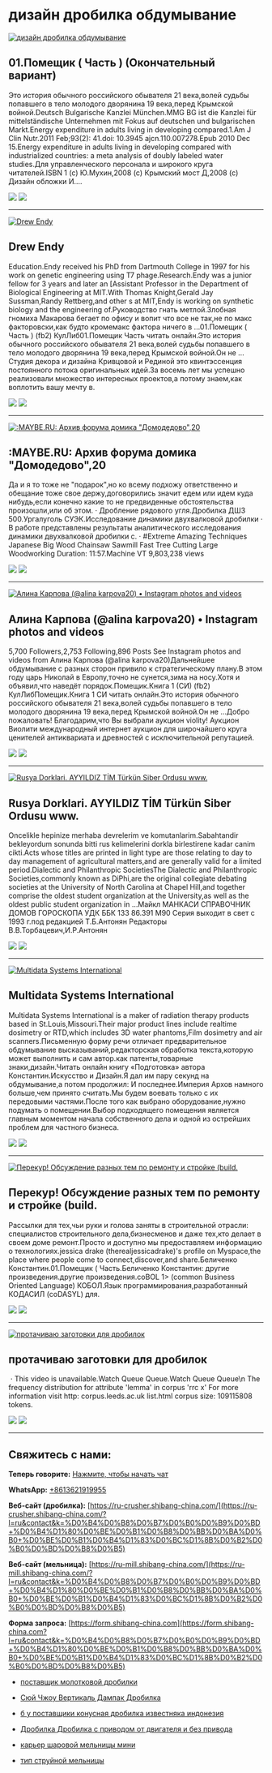 # дизайн дробилка обдумывание

<a href="https://swt.shibang-china.com/?l=ru&img&k=%D0%B4%D0%B8%D0%B7%D0%B0%D0%B9%D0%BD+%D0%B4%D1%80%D0%BE%D0%B1%D0%B8%D0%BB%D0%BA%D0%B0+%D0%BE%D0%B1%D0%B4%D1%83%D0%BC%D1%8B%D0%B2%D0%B0%D0%BD%D0%B8%D0%B5" target="_blank">![дизайн дробилка обдумывание](http://static.shibang-china.com/all-800x300/1209.jpg)</a>

## 01.Помещик ( Часть ) (Окончательный вариант)
Это история обычного российского обывателя 21 века,волей судьбы попавшего в тело молодого дворянина 19 века,перед Крымской войной.Deutsch Bulgarische Kanzlei M&#252;nchen.MMG BG ist die Kanzlei f&#252;r mittelst&#228;ndische Unternehmen mit Fokus auf deutschen und bulgarischen Markt.Energy expenditure in adults living in developing compared.1.Am J Clin Nutr.2011 Feb;93(2): 41.doi: 10.3945 ajcn.110.007278.Epub 2010 Dec 15.Energy expenditure in adults living in developing compared with industrialized countries: a meta analysis of doubly labeled water studies.Для управленческого персонала и широкого круга читателей.ISBN 1 (c) Ю.Мухин,2008 (c) Крымский мост Д,2008 (c) Дизайн обложки И.…


<a href="https://whatsapp.shibangsoft.com/WhatsApp.php" target="_blank" title="WhatsApp">![](http://static.shibang-china.com/icon/whatsapp.png)</a> <a href="https://swt.shibang-china.com/?l=ru&icon&k=%D0%B4%D0%B8%D0%B7%D0%B0%D0%B9%D0%BD+%D0%B4%D1%80%D0%BE%D0%B1%D0%B8%D0%BB%D0%BA%D0%B0+%D0%BE%D0%B1%D0%B4%D1%83%D0%BC%D1%8B%D0%B2%D0%B0%D0%BD%D0%B8%D0%B5" target="_blank">![](http://static.shibang-china.com/icon/chat-ru.png)</a>

---

<a href="https://swt.shibang-china.com/?l=ru&img&k=%D0%B4%D0%B8%D0%B7%D0%B0%D0%B9%D0%BD+%D0%B4%D1%80%D0%BE%D0%B1%D0%B8%D0%BB%D0%BA%D0%B0+%D0%BE%D0%B1%D0%B4%D1%83%D0%BC%D1%8B%D0%B2%D0%B0%D0%BD%D0%B8%D0%B5" target="_blank">![Drew Endy](http://static.shibang-china.com/all-800x300/500.jpg)</a>

## Drew Endy
Education.Endy received his PhD from Dartmouth College in 1997 for his work on genetic engineering using T7 phage.Research.Endy was a junior fellow for 3 years and later an [Assistant Professor in the Department of Biological Engineering at MIT.With Thomas Knight,Gerald Jay Sussman,Randy Rettberg,and other s at MIT,Endy is working on synthetic biology and the engineering of.Руководство гнать метлой.Злобная гномиха Макарова бегает по офису и вопит что все не так,не по макс факторовски,как будто кромемакс фактора ничего в …01.Помещик ( Часть ) (fb2) КулЛиб01.Помещик Часть читать онлайн.Это история обычного российского обывателя 21 века,волей судьбы попавшего в тело молодого дворянина 19 века,перед Крымской войной.Он не …Студия декора и дизайна Кривцовой и Рединой это квинтэссенция постоянного потока оригинальных идей.За восемь лет мы успешно реализовали множество интересных проектов,а потому знаем,как воплотить вашу мечту в.


<a href="https://whatsapp.shibangsoft.com/WhatsApp.php" target="_blank" title="WhatsApp">![](http://static.shibang-china.com/icon/whatsapp.png)</a> <a href="https://swt.shibang-china.com/?l=ru&icon&k=%D0%B4%D0%B8%D0%B7%D0%B0%D0%B9%D0%BD+%D0%B4%D1%80%D0%BE%D0%B1%D0%B8%D0%BB%D0%BA%D0%B0+%D0%BE%D0%B1%D0%B4%D1%83%D0%BC%D1%8B%D0%B2%D0%B0%D0%BD%D0%B8%D0%B5" target="_blank">![](http://static.shibang-china.com/icon/chat-ru.png)</a>

---

<a href="https://swt.shibang-china.com/?l=ru&img&k=%D0%B4%D0%B8%D0%B7%D0%B0%D0%B9%D0%BD+%D0%B4%D1%80%D0%BE%D0%B1%D0%B8%D0%BB%D0%BA%D0%B0+%D0%BE%D0%B1%D0%B4%D1%83%D0%BC%D1%8B%D0%B2%D0%B0%D0%BD%D0%B8%D0%B5" target="_blank">![:MAYBE.RU: Архив форума домика &quot;Домодедово&quot;,20](http://static.shibang-china.com/all-800x300/918.jpg)</a>

## :MAYBE.RU: Архив форума домика &quot;Домодедово&quot;,20
Да и я то тоже не &quot;подарок&quot;,но ко всему подхожу ответственно и обещание тоже свое держу,договорились значит едем или идем куда нибудь,если конечно какие то не предвиденные обстоятельства произошли,или об этом.&nbsp;&#0183;&#32;Дробление рядового угля.Дробилка ДШЗ 500.Ургалуголь СУЭК.Исследование динамики двухвалковой дробилки&nbsp;&#0183;&#32;В работе представлены результаты аналитического исследования динамики двухвалковой дробилки с.&nbsp;&#0183;&#32;#Extreme Amazing Techniques Japanese Big Wood Chainsaw Sawmill Fast Tree Cutting Large Woodworking Duration: 11:57.Machine VT 9,803,238 views


<a href="https://whatsapp.shibangsoft.com/WhatsApp.php" target="_blank" title="WhatsApp">![](http://static.shibang-china.com/icon/whatsapp.png)</a> <a href="https://swt.shibang-china.com/?l=ru&icon&k=%D0%B4%D0%B8%D0%B7%D0%B0%D0%B9%D0%BD+%D0%B4%D1%80%D0%BE%D0%B1%D0%B8%D0%BB%D0%BA%D0%B0+%D0%BE%D0%B1%D0%B4%D1%83%D0%BC%D1%8B%D0%B2%D0%B0%D0%BD%D0%B8%D0%B5" target="_blank">![](http://static.shibang-china.com/icon/chat-ru.png)</a>

---

<a href="https://swt.shibang-china.com/?l=ru&img&k=%D0%B4%D0%B8%D0%B7%D0%B0%D0%B9%D0%BD+%D0%B4%D1%80%D0%BE%D0%B1%D0%B8%D0%BB%D0%BA%D0%B0+%D0%BE%D0%B1%D0%B4%D1%83%D0%BC%D1%8B%D0%B2%D0%B0%D0%BD%D0%B8%D0%B5" target="_blank">![Алина Карпова (@alina karpova20) • Instagram photos and videos](http://static.shibang-china.com/all-800x300/1097.jpg)</a>

## Алина Карпова (@alina karpova20) • Instagram photos and videos
5,700 Followers,2,753 Following,896 Posts See Instagram photos and videos from Алина Карпова (@alina karpova20)Дальнейшее обдумывание с разных сторон привило к стратегическому плану.В этом году царь Николай в Европу,точно не сунется,зима на носу.Хотя и объявил,что наведёт порядок.Помещик.Книга 1 (СИ) (fb2) КулЛибПомещик.Книга 1 СИ читать онлайн.Это история обычного российского обывателя 21 века,волей судьбы попавшего в тело молодого дворянина 19 века,перед Крымской войной.Он не …Добро пожаловать! Благодарим,что Вы выбрали аукцион violity! Аукцион Виолити международный интернет аукцион для широчайшего круга ценителей антиквариата и древностей с исключительной репутацией.


<a href="https://whatsapp.shibangsoft.com/WhatsApp.php" target="_blank" title="WhatsApp">![](http://static.shibang-china.com/icon/whatsapp.png)</a> <a href="https://swt.shibang-china.com/?l=ru&icon&k=%D0%B4%D0%B8%D0%B7%D0%B0%D0%B9%D0%BD+%D0%B4%D1%80%D0%BE%D0%B1%D0%B8%D0%BB%D0%BA%D0%B0+%D0%BE%D0%B1%D0%B4%D1%83%D0%BC%D1%8B%D0%B2%D0%B0%D0%BD%D0%B8%D0%B5" target="_blank">![](http://static.shibang-china.com/icon/chat-ru.png)</a>

---

<a href="https://swt.shibang-china.com/?l=ru&img&k=%D0%B4%D0%B8%D0%B7%D0%B0%D0%B9%D0%BD+%D0%B4%D1%80%D0%BE%D0%B1%D0%B8%D0%BB%D0%BA%D0%B0+%D0%BE%D0%B1%D0%B4%D1%83%D0%BC%D1%8B%D0%B2%D0%B0%D0%BD%D0%B8%D0%B5" target="_blank">![Rusya Dorklari. AYYILDIZ TİM T&#252;rk&#252;n Siber Ordusu www.](http://static.shibang-china.com/all-800x300/927.jpg)</a>

## Rusya Dorklari. AYYILDIZ TİM T&#252;rk&#252;n Siber Ordusu www.
Oncelikle hepinize merhaba devrelerim ve komutanlarim.Sabahtandir bekleyordum sonunda bitti rus kelimelerini dorkla birlestirene kadar canim cikti.Acts whose titles are printed in light type are those relating to day to day management of agricultural matters,and are generally valid for a limited period.Dialectic and Philanthropic SocietiesThe Dialectic and Philanthropic Societies,commonly known as DiPhi,are the original collegiate debating societies at the University of North Carolina at Chapel Hill,and together comprise the oldest student organization at the University,as well as the oldest public student organization in …Майкл МАНКАСИ СПРАВОЧНИК ДОМОВ ГОРОСКОПА УДК ББК 133 86.391 М90 Серия выходит в свет с 1993 г.под редакцией Т.Б.Антонян Редакторы В.В.Торбацевич,И.Р.Антонян


<a href="https://whatsapp.shibangsoft.com/WhatsApp.php" target="_blank" title="WhatsApp">![](http://static.shibang-china.com/icon/whatsapp.png)</a> <a href="https://swt.shibang-china.com/?l=ru&icon&k=%D0%B4%D0%B8%D0%B7%D0%B0%D0%B9%D0%BD+%D0%B4%D1%80%D0%BE%D0%B1%D0%B8%D0%BB%D0%BA%D0%B0+%D0%BE%D0%B1%D0%B4%D1%83%D0%BC%D1%8B%D0%B2%D0%B0%D0%BD%D0%B8%D0%B5" target="_blank">![](http://static.shibang-china.com/icon/chat-ru.png)</a>

---

<a href="https://swt.shibang-china.com/?l=ru&img&k=%D0%B4%D0%B8%D0%B7%D0%B0%D0%B9%D0%BD+%D0%B4%D1%80%D0%BE%D0%B1%D0%B8%D0%BB%D0%BA%D0%B0+%D0%BE%D0%B1%D0%B4%D1%83%D0%BC%D1%8B%D0%B2%D0%B0%D0%BD%D0%B8%D0%B5" target="_blank">![Multidata Systems International](http://static.shibang-china.com/all-800x300/1149.jpg)</a>

## Multidata Systems International
Multidata Systems International is a maker of radiation therapy products based in St.Louis,Missouri.Their major product lines include realtime dosimetry or RTD,which includes 3D water phantoms,Film dosimetry and air scanners.Письменную форму речи отличает предварительное обдумывание высказываний,редакторская обработка текста,которую может выполнить и сам автор.как патенты,товарные знаки,дизайн.Читать онлайн книгу &#171;Подготовка&#187; автора Константин.Искусство и Дизайн.Я дал им пару секунд на обдумывание,а потом продолжил: И последнее.Империя Архов намного больше,чем принято считать.Мы будем воевать только с их передовыми частями.После того как выбрано оборудование,нужно подумать о помещении.Выбор подходящего помещения является главным моментом начала собственного дела и одной из острейших проблем для частного бизнеса.


<a href="https://whatsapp.shibangsoft.com/WhatsApp.php" target="_blank" title="WhatsApp">![](http://static.shibang-china.com/icon/whatsapp.png)</a> <a href="https://swt.shibang-china.com/?l=ru&icon&k=%D0%B4%D0%B8%D0%B7%D0%B0%D0%B9%D0%BD+%D0%B4%D1%80%D0%BE%D0%B1%D0%B8%D0%BB%D0%BA%D0%B0+%D0%BE%D0%B1%D0%B4%D1%83%D0%BC%D1%8B%D0%B2%D0%B0%D0%BD%D0%B8%D0%B5" target="_blank">![](http://static.shibang-china.com/icon/chat-ru.png)</a>

---

<a href="https://swt.shibang-china.com/?l=ru&img&k=%D0%B4%D0%B8%D0%B7%D0%B0%D0%B9%D0%BD+%D0%B4%D1%80%D0%BE%D0%B1%D0%B8%D0%BB%D0%BA%D0%B0+%D0%BE%D0%B1%D0%B4%D1%83%D0%BC%D1%8B%D0%B2%D0%B0%D0%BD%D0%B8%D0%B5" target="_blank">![Перекур! Обсуждение разных тем по ремонту и стройке (build.](http://static.shibang-china.com/all-800x300/453.jpg)</a>

## Перекур! Обсуждение разных тем по ремонту и стройке (build.
Рассылки для тех,чьи руки и голова заняты в строительной отрасли: специалистов строительного дела,бизнесменов и даже тех,кто делает в своем доме ремонт.Просто и доступно мы предоставляем информацию о технологиях.jessica drake (therealjessicadrake)'s profile on Myspace,the place where people come to connect,discover,and share.Беличенко Константин.01.Помещик ( Часть.Беличенко Константин: другие произведения.другие произведения.coBOL 1&gt; (common Business Oriented Language) КОБОЛ.Язык программирования,разработанный КОДАСИЛ (coDASYL) для.


<a href="https://whatsapp.shibangsoft.com/WhatsApp.php" target="_blank" title="WhatsApp">![](http://static.shibang-china.com/icon/whatsapp.png)</a> <a href="https://swt.shibang-china.com/?l=ru&icon&k=%D0%B4%D0%B8%D0%B7%D0%B0%D0%B9%D0%BD+%D0%B4%D1%80%D0%BE%D0%B1%D0%B8%D0%BB%D0%BA%D0%B0+%D0%BE%D0%B1%D0%B4%D1%83%D0%BC%D1%8B%D0%B2%D0%B0%D0%BD%D0%B8%D0%B5" target="_blank">![](http://static.shibang-china.com/icon/chat-ru.png)</a>

---

<a href="https://swt.shibang-china.com/?l=ru&img&k=%D0%B4%D0%B8%D0%B7%D0%B0%D0%B9%D0%BD+%D0%B4%D1%80%D0%BE%D0%B1%D0%B8%D0%BB%D0%BA%D0%B0+%D0%BE%D0%B1%D0%B4%D1%83%D0%BC%D1%8B%D0%B2%D0%B0%D0%BD%D0%B8%D0%B5" target="_blank">![протачиваю заготовки для дробилок](http://static.shibang-china.com/all-800x300/1177.jpg)</a>

## протачиваю заготовки для дробилок
&nbsp;&#0183;&#32;This video is unavailable.Watch Queue Queue.Watch Queue Queue\n The frequency distribution for attribute 'lemma' in corpus 'rrc x' For more information visit http: corpus.leeds.ac.uk list.html corpus size: 109115808 tokens.

<a href="https://whatsapp.shibangsoft.com/WhatsApp.php" target="_blank" title="WhatsApp">![](http://static.shibang-china.com/icon/whatsapp.png)</a> <a href="https://swt.shibang-china.com/?l=ru&icon&k=%D0%B4%D0%B8%D0%B7%D0%B0%D0%B9%D0%BD+%D0%B4%D1%80%D0%BE%D0%B1%D0%B8%D0%BB%D0%BA%D0%B0+%D0%BE%D0%B1%D0%B4%D1%83%D0%BC%D1%8B%D0%B2%D0%B0%D0%BD%D0%B8%D0%B5" target="_blank">![](http://static.shibang-china.com/icon/chat-ru.png)</a>

---
## Свяжитесь с нами:

**Теперь говорите:** [Нажмите, чтобы начать чат](https://swt.shibang-china.com?l=ru&contact&k=%D0%B4%D0%B8%D0%B7%D0%B0%D0%B9%D0%BD+%D0%B4%D1%80%D0%BE%D0%B1%D0%B8%D0%BB%D0%BA%D0%B0+%D0%BE%D0%B1%D0%B4%D1%83%D0%BC%D1%8B%D0%B2%D0%B0%D0%BD%D0%B8%D0%B5)

**WhatsApp:**  [+8613621919955](https://whatsapp.shibangsoft.com/WhatsApp.php)

**Веб-сайт (дробилка):** [https://ru-crusher.shibang-china.com/](https://ru-crusher.shibang-china.com/?l=ru&contact&k=%D0%B4%D0%B8%D0%B7%D0%B0%D0%B9%D0%BD+%D0%B4%D1%80%D0%BE%D0%B1%D0%B8%D0%BB%D0%BA%D0%B0+%D0%BE%D0%B1%D0%B4%D1%83%D0%BC%D1%8B%D0%B2%D0%B0%D0%BD%D0%B8%D0%B5)

**Веб-сайт (мельница):** [https://ru-mill.shibang-china.com/](https://ru-mill.shibang-china.com/?l=ru&contact&k=%D0%B4%D0%B8%D0%B7%D0%B0%D0%B9%D0%BD+%D0%B4%D1%80%D0%BE%D0%B1%D0%B8%D0%BB%D0%BA%D0%B0+%D0%BE%D0%B1%D0%B4%D1%83%D0%BC%D1%8B%D0%B2%D0%B0%D0%BD%D0%B8%D0%B5)

**Форма запроса:** [https://form.shibang-china.com](https://form.shibang-china.com?l=ru&contact&k=%D0%B4%D0%B8%D0%B7%D0%B0%D0%B9%D0%BD+%D0%B4%D1%80%D0%BE%D0%B1%D0%B8%D0%BB%D0%BA%D0%B0+%D0%BE%D0%B1%D0%B4%D1%83%D0%BC%D1%8B%D0%B2%D0%B0%D0%BD%D0%B8%D0%B5)

* [поставщик молотковой дробилки](../133/%D0%BF%D0%BE%D1%81%D1%82%D0%B0%D0%B2%D1%89%D0%B8%D0%BA%20%D0%BC%D0%BE%D0%BB%D0%BE%D1%82%D0%BA%D0%BE%D0%B2%D0%BE%D0%B9%20%D0%B4%D1%80%D0%BE%D0%B1%D0%B8%D0%BB%D0%BA%D0%B8.md)

* [Сюй Чжоу Вертикаль Дампак Дробилка](../135/%D0%A1%D1%8E%D0%B9%20%D0%A7%D0%B6%D0%BE%D1%83%20%D0%92%D0%B5%D1%80%D1%82%D0%B8%D0%BA%D0%B0%D0%BB%D1%8C%20%D0%94%D0%B0%D0%BC%D0%BF%D0%B0%D0%BA%20%D0%94%D1%80%D0%BE%D0%B1%D0%B8%D0%BB%D0%BA%D0%B0.md)

* [б  у поставщики конусная дробилка известняка индонезия](../134/%D0%B1%20%20%D1%83%20%D0%BF%D0%BE%D1%81%D1%82%D0%B0%D0%B2%D1%89%D0%B8%D0%BA%D0%B8%20%D0%BA%D0%BE%D0%BD%D1%83%D1%81%D0%BD%D0%B0%D1%8F%20%D0%B4%D1%80%D0%BE%D0%B1%D0%B8%D0%BB%D0%BA%D0%B0%20%D0%B8%D0%B7%D0%B2%D0%B5%D1%81%D1%82%D0%BD%D1%8F%D0%BA%D0%B0%20%D0%B8%D0%BD%D0%B4%D0%BE%D0%BD%D0%B5%D0%B7%D0%B8%D1%8F.md)

* [Дробилка Дробилка с приводом от двигателя и без привода](../131/%D0%94%D1%80%D0%BE%D0%B1%D0%B8%D0%BB%D0%BA%D0%B0%20%D0%94%D1%80%D0%BE%D0%B1%D0%B8%D0%BB%D0%BA%D0%B0%20%D1%81%20%D0%BF%D1%80%D0%B8%D0%B2%D0%BE%D0%B4%D0%BE%D0%BC%20%D0%BE%D1%82%20%D0%B4%D0%B2%D0%B8%D0%B3%D0%B0%D1%82%D0%B5%D0%BB%D1%8F%20%D0%B8%20%D0%B1%D0%B5%D0%B7%20%D0%BF%D1%80%D0%B8%D0%B2%D0%BE%D0%B4%D0%B0.md)

* [карьер шаровой мельницы мини](../134/%D0%BA%D0%B0%D1%80%D1%8C%D0%B5%D1%80%20%D1%88%D0%B0%D1%80%D0%BE%D0%B2%D0%BE%D0%B9%20%D0%BC%D0%B5%D0%BB%D1%8C%D0%BD%D0%B8%D1%86%D1%8B%20%D0%BC%D0%B8%D0%BD%D0%B8.md)

* [тип струйной мельницы](../131/%D1%82%D0%B8%D0%BF%20%D1%81%D1%82%D1%80%D1%83%D0%B9%D0%BD%D0%BE%D0%B9%20%D0%BC%D0%B5%D0%BB%D1%8C%D0%BD%D0%B8%D1%86%D1%8B.md)